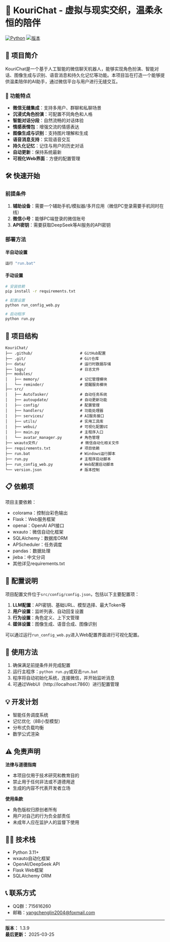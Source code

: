 # 🌸 KouriChat - 虚拟与现实交织，温柔永恒的陪伴

[![Python](https://img.shields.io/badge/Python-3.11_➔_3.12-3776AB?style=for-the-badge&logo=python&logoColor=white&labelColor=2B5B84)](https://www.python.org/downloads/)
[![版本](https://img.shields.io/badge/版本-1.3.6-ff69b4?style=for-the-badge)]()

## 📝 项目简介

KouriChat是一个基于人工智能的微信聊天机器人，能够实现角色扮演、智能对话、图像生成与识别、语音消息和持久化记忆等功能。本项目旨在打造一个能够提供温柔陪伴的AI助手，通过微信平台与用户进行无缝交互。

### 🚀 功能特点

- **微信无缝集成**：支持多用户、群聊和私聊场景
- **沉浸式角色扮演**：可配置不同角色和人格
- **智能对话分段**：自然流畅的对话体验
- **情感表情包**：增强交流的情感表达
- **图像生成与识别**：支持图片理解和生成
- **语音消息支持**：实现语音交互
- **持久化记忆**：记住与用户的历史对话
- **自动更新**：保持系统最新
- **可视化Web界面**：方便的配置管理

## 🛠️ 快速开始

### 前提条件

1. **辅助设备**：需要一个辅助手机/模拟器/多开应用（微信PC登录需要手机同时在线）
2. **微信小号**：能够PC端登录的微信账号
3. **API密钥**：需要获取DeepSeek等AI服务的API密钥

### 部署方法

#### 半自动设置
```bash
运行 "run.bat"
```

#### 手动设置
```bash
# 安装依赖
pip install -r requirements.txt

# 配置设置
python run_config_web.py

# 启动程序
python run.py
```

## 🧩 项目结构

```
KouriChat/
├── .github/                     # GitHub配置
├── .git/                        # Git仓库
├── data/                        # 运行时数据存储
├── logs/                        # 日志文件
├── modules/
│   ├── memory/                  # 记忆管理模块
│   └── reminder/                # 提醒服务模块
├── src/
│   ├── AutoTasker/              # 自动任务系统
│   ├── autoupdate/              # 自动更新功能
│   ├── config/                  # 配置管理
│   ├── handlers/                # 功能处理器
│   ├── services/                # AI服务接口
│   ├── utils/                   # 实用工具库
│   ├── webui/                   # 可视化配置UI
│   ├── main.py                  # 主程序入口
│   └── avatar_manager.py        # 角色管理
├── wxauto文件/                   # 微信自动化相关文件
├── requirements.txt             # 项目依赖
├── run.bat                      # Windows运行脚本
├── run.py                       # 主程序启动脚本
├── run_config_web.py            # Web配置启动脚本
└── version.json                 # 版本控制
```

## 📋 依赖项

项目主要依赖：
- colorama：控制台彩色输出
- Flask：Web服务框架
- openai：OpenAI API接口
- wxauto：微信自动化框架
- SQLAlchemy：数据库ORM
- APScheduler：任务调度
- pandas：数据处理
- jieba：中文分词
- 其他详见requirements.txt

## 🔧 配置说明

项目配置文件位于`src/config/config.json`，包括以下主要配置项：

1. **LLM配置**：API密钥、基础URL、模型选择、最大Token等
2. **用户设置**：监听列表、自动回复设置
3. **行为设置**：角色定义、上下文管理
4. **媒体设置**：图像生成、语音合成、图像识别

可以通过运行`run_config_web.py`进入Web配置界面进行可视化配置。

## 🚀 使用方法

1. 确保满足前提条件并完成配置
2. 运行主程序：`python run.py`或双击`run.bat`
3. 程序将自动初始化系统，连接微信，并开始监听消息
4. 可通过WebUI（http://localhost:7860）进行配置管理

## 💡 开发计划

- 智能任务调度系统
- 记忆优化（8B小型模型）
- 分布式负载均衡
- 数学公式渲染

## ⚠️ 免责声明

**法律与道德指南**
- 本项目仅用于技术研究和教育目的
- 禁止用于任何非法或不道德用途
- 生成的内容不代表开发者立场

**使用条款**
- 角色版权归原创者所有
- 用户对自己的行为负全部责任
- 未成年人应在监护人的监督下使用

## 🧑‍💻 技术栈

- Python 3.11+
- wxauto自动化框架
- OpenAI/DeepSeek API
- Flask Web框架
- SQLAlchemy ORM

## 📞 联系方式

- QQ群：715616260
- 邮箱：yangchenglin2004@foxmail.com

---

**版本：** 1.3.9  
**最后更新：** 2025-03-25 